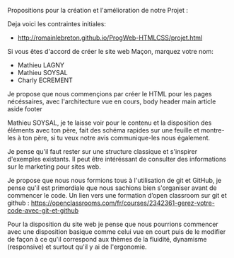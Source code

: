 Propositions pour la création et l'amélioration de notre Projet :

Deja voici les contraintes initiales:
- http://romainlebreton.github.io/ProgWeb-HTMLCSS/projet.html

Si vous êtes d'accord de créer le site web Maçon, marquez votre nom:
- Mathieu LAGNY
- Mathieu SOYSAL
- Charly ECREMENT

Je propose que nous commençions par créer le HTML pour les pages nécéssaires, avec l'architecture vue en cours,
body
  header
  main
    article
    aside
  footer

Mathieu SOYSAL, je te laisse voir pour le contenu et la disposition des éléments avec ton père, fait des schéma rapides sur une feuille et montre-les à ton père, si tu veux notre avis communique-les nous également.

Je pense qu'il faut rester sur une structure classique et s'inspirer d'exemples existants. Il peut être intéréssant de consulter des informations sur le marketing pour sites web.

Je propose que nous nous formions tous à l'utilisation de git et GitHub, je pense qu'il est primordiale que nous sachions bien s'organiser avant de commencer le code.
Un lien vers une formation d’open classroom sur git et github : https://openclassrooms.com/fr/courses/2342361-gerez-votre-code-avec-git-et-github

Pour la disposition du site web je pense que nous pourrions commencer avec une disposition basique comme celui vue en court puis de le modifier de façon à ce qu'il correspond aux thèmes de la fluidité, dynamisme (responsive) et surtout qu'il y ai de l'ergonomie.

